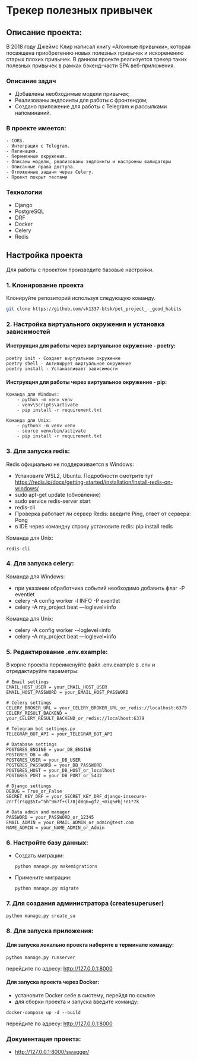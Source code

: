 # Трекер полезных привычек

## Описание проекта:

В 2018 году Джеймс Клир написал книгу «Атомные привычки», которая посвящена приобретению новых
полезных привычек и искоренению старых плохих привычек. В данном проекте реализуется трекер таких полезных привычек в
рамках бэкенд-части SPA веб-приложения.

### Описание задач
- Добавлены необходимые модели привычек;
- Реализованы эндпоинты для работы с фронтендом;
- Создано приложение для работы с Telegram и рассылками напоминаний.

### В проекте имеется:
    - CORS.
    - Интеграция с Telegram.
    - Пагинация.
    - Переменные окружения.
    - Описаны модели, реализованы эндпоинты и настроены валидаторы
    - Описанные права доступа.
    - Отложенные задачи через Celery.
    - Проект покрыт тестами

### Технологии
- Django
- PostgreSQL
- DRF
- Docker
- Celery
- Redis

## Настройка проекта
Для работы с проектом произведите базовые настройки.

### 1. Клонирование проекта
Клонируйте репозиторий используя следующую команду.
  ```sh
  git clone https://github.com/vk1337-btsk/pet_project_-_good_habits
  ```

### 2. Настройка виртуального окружения и установка зависимостей

#### Инструкция для работы через виртуальное окружение - poetry: 
```text
poetry init - Создает виртуальное окружение
poetry shell - Активирует виртуальное окружение
poetry install - Устанавливает зависимости
```

#### Инструкция для работы через виртуальное окружение - pip:
```text
Команда для Windows:
    - python -m venv venv
    - venv\Scripts\activate
    - pip install -r requirement.txt

Команда для Unix:
    - python3 -m venv venv
    - source venv/bin/activate 
    - pip install -r requirement.txt
```

### 3. Для запуска redis:
Redis официально не поддерживается в Windows: 
- Установите WSL2, Ubuntu. Подробности смотрите тут https://redis.io/docs/getting-started/installation/install-redis-on-windows/
- sudo apt-get update (обновление)
- sudo service redis-server start
- redis-cli
- Проверка работает ли сервер Redis: введите Ping, ответ от сервера: Pong
- в IDE через командну строку установите redis: pip install redis

Команда для Unix:
```text
redis-cli
```


### 4. Для запуска celery:
Команда для Windows:
- при указании обработчика событий необходимо добавить флаг -P eventlet
- celery -A config worker -l INFO -P eventlet
- celery -A my_project beat —loglevel=info

Команда для Unix:
- celery -A config worker --loglevel=info
- celery -A my_project beat —loglevel=info

### 5. Редактирование .env.example:
В корне проекта переименуйте файл .env.example в .env и отредактируйте параметры:
```text
# Email settings
EMAIL_HOST_USER = your_EMAIL_HOST_USER
EMAIL_HOST_PASSWORD = your_EMAIL_HOST_PASSWORD

# Celery settings
CELERY_BROKER_URL = your_CELERY_BROKER_URL_or_redis://localhost:6379
CELERY_RESULT_BACKEND = your_CELERY_RESULT_BACKEND_or_redis://localhost:6379

# Telegram bot settings.py
TELEGRAM_BOT_API = your_TELEGRAM_BOT_API

# Database settings
POSTGRES_ENGINE = your_DB_ENGINE
POSTGRES_DB = db
POSTGRES_USER = your_DB_USER
POSTGRES_PASSWORD = your_DB_PASSWORD
POSTGRES_HOST = your_DB_HOST_or_localhost
POSTGRES_PORT = your_DB_PORT_or_5432

# Django settings
DEBUG = True_or_False
SECRET_KEY_DRF = your_SECRET_KEY_DRF_django-insecure-2n!f(rsq@$5t=^5h^9m7f+(l78jd8q6=gf2_+miq5#hj!e1*7k

# Data admin and manager
PASSWORD = your_PASSWORD_or_12345
EMAIL_ADMIN = your_EMAIL_ADMIN_or_admin@test.com
NAME_ADMIN = your_NAME_ADMIN_or_Admin
```

### 6. Настройте базу данных:
- Создать миграции:
  ```text
  python manage.py makemigrations
  ```

- Примените миграции:
  ```text
  python manage.py migrate
  ```

### 7. Для создания администратора (createsuperuser)
```text
python manage.py create_su
```

### 8. Для запуска приложения:
#### Для запуска локально проекта наберите в терминале команду:
```text
python manage.py runserver
```
перейдите по адресу: http://127.0.0.1:8000

#### Для запуска проекта через Docker:
- установите Docker себе в систему, перейдя по ссылке
- для сборки проекта и запуска введите команду:
```text
docker-compose up -d --build
```
перейдите по адресу: http://127.0.0.1:8000


### Документация проекта:
- http://127.0.0.1:8000/swagger/
